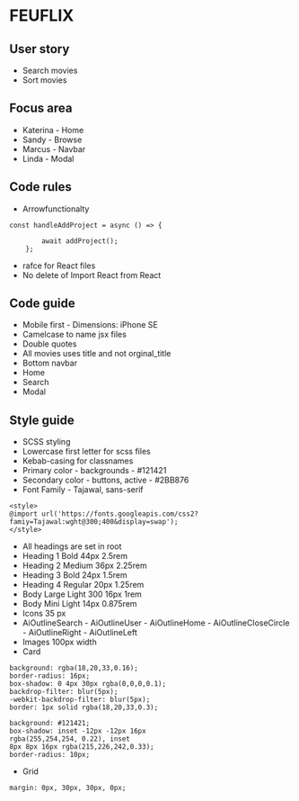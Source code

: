 # FEUFLIX

## User story
* Search movies 
* Sort movies 

## Focus area
* Katerina - Home 
* Sandy - Browse
* Marcus - Navbar 
* Linda - Modal 

## Code rules 
* Arrowfunctionalty 
```
const handleAddProject = async () => {

        await addProject();
    };
``` 
* rafce for React files
* No delete of Import React from React 

## Code guide
* Mobile first - Dimensions: iPhone SE
* Camelcase to name jsx files
* Double quotes 
* All movies uses title and not orginal_title
* Bottom navbar 
* Home 
* Search
* Modal 

## Style guide
* SCSS styling 
* Lowercase first letter for scss files
* Kebab-casing for classnames 
* Primary color - backgrounds - #121421
* Secondary color - buttons, active - #2BB876
* Font Family - Tajawal, sans-serif
``` 
<style>
@import url('https://fonts.googleapis.com/css2?famiy=Tajawal:wght@300;400&display=swap');
</style>
```
* All headings are set in root
* Heading 1 Bold 44px 2.5rem
* Heading 2 Medium 36px 2.25rem
* Heading 3 Bold 24px 1.5rem 
* Heading 4 Regular 20px 1.25rem
* Body Large Light 300 16px 1rem
* Body Mini Light 14px 0.875rem
* Icons 35 px 
* AiOutlineSearch - AiOutlineUser - AiOutlineHome - AiOutlineCloseCircle - AiOutlineRight - AiOutlineLeft
* Images 100px width 
* Card
```
background: rgba(18,20,33,0.16);
border-radius: 16px;
box-shadow: 0 4px 30px rgba(0,0,0,0.1);
backdrop-filter: blur(5px);
-webkit-backdrop-filter: blur(5px);
border: 1px solid rgba(18,20,33,0.3); 
```
``` 
background: #121421;
box-shadow: inset -12px -12px 16px 
rgba(255,254,254, 0.22), inset
8px 8px 16px rgba(215,226,242,0.33);
border-radius: 10px; 
``` 
* Grid 
```
margin: 0px, 30px, 30px, 0px; 
``` 
